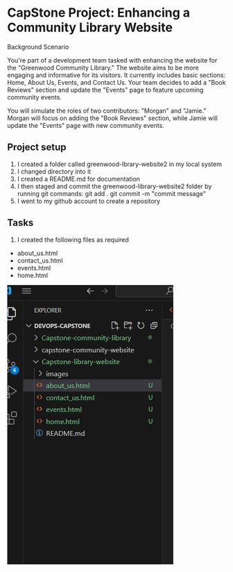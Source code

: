 # CapStone Project: Enhancing a Community Library Website

Background Scenario

You're part of a development team tasked with enhancing the website for the "Greenwood Community Library." The website aims to be more engaging and informative for its visitors. It currently includes basic sections: Home, About Us, Events, and Contact Us. Your team decides to add a "Book Reviews" section and update the "Events" page to feature upcoming community events.

You will simulate the roles of two contributors: "Morgan" and "Jamie." Morgan will focus on adding the "Book Reviews" section, while Jamie will update the "Events" page with new community events.

## Project setup 
1. I created a folder called greenwood-lbrary-website2 in my local system
2. I changed directory into it
3. I created a README.md for documentation
4. I then staged and commit the greenwood-library-website2 folder by running git commands: git add .
git commit -m "commit message"
5. I went to my github account to create a repository

## Tasks
1. I created the following files as required
* about_us.html
* contact_us.html
* events.html
* home.html 

![files](images/files.jpg)